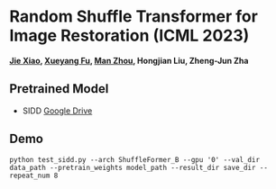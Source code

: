 # Random Shuffle Transformer for Image Restoration (ICML 2023)
 <b><a href='https://jiexiaou.github.io'>Jie Xiao</a>, <a href='https://xueyangfu.github.io'>Xueyang Fu</a>, <a href='https://manman1995.github.io'>Man Zhou</a>, Hongjian Liu, Zheng-Jun Zha</b>
 
## Pretrained Model
- SIDD [Google Drive](https://drive.google.com/file/d/1rK_fwwz70DBoYIR-KqBLB14qC_cXegQD/view?usp=sharing)

## Demo

```
python test_sidd.py --arch ShuffleFormer_B --gpu '0' --val_dir data_path --pretrain_weights model_path --result_dir save_dir --repeat_num 8
```